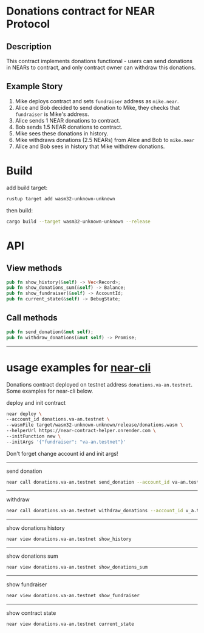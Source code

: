 # Donations contract for NEAR Protocol

## Description
This contract implements donations functional - users can send donations in NEARs to contract, and only contract owner can withdraw this donations.

## Example Story
1. Mike deploys contract and sets `fundraiser` address as `mike.near`.
2. Alice and Bob decided to send donation to Mike, they checks that `fundraiser` is Mike's address.
3. Alice sends 1 NEAR donations to contract.
4. Bob sends 1.5 NEAR donations to contract.
5. Mike sees these donations in history.
6. Mike withdraws donations (2.5 NEARs) from Alice and Bob to `mike.near`
7. Alice and Bob sees in history that Mike withdrew donations.

# Build
add build target:
```bash
rustup target add wasm32-unknown-unknown
```
then build:
```bash
cargo build --target wasm32-unknown-unknown --release
```

# API
## View methods
```rust
pub fn show_history(&self) -> Vec<Record>;
pub fn show_donations_sum(&self) -> Balance;
pub fn show_fundraiser(&self) -> AccountId;
pub fn current_state(&self) -> DebugState;
```

## Call methods
```rust
pub fn send_donation(&mut self);
pub fn withdraw_donations(&mut self) -> Promise;
```
---

# usage examples for [near-cli](https://docs.near.org/docs/tools/near-cli)
Donations contract deployed on testnet address `donations.va-an.testnet`.
Some examples for near-cli below.

deploy and init contract

```bash
near deploy \
--account_id donations.va-an.testnet \
--wasmFile target/wasm32-unknown-unknown/release/donations.wasm \
--helperUrl https://near-contract-helper.onrender.com \
--initFunction new \
--initArgs '{"fundraiser": "va-an.testnet"}'
```

Don't forget change account id and init args!

---
send donation

```bash
near call donations.va-an.testnet send_donation --account_id va-an.testnet --amount 7.77
```

---
withdraw

```bash
near call donations.va-an.testnet withdraw_donations --account_id v_a.testnet
```

---
show donations history

```bash
near view donations.va-an.testnet show_history
```

---
show donations sum

```bash
near view donations.va-an.testnet show_donations_sum
```

---
show fundraiser

```bash
near view donations.va-an.testnet show_fundraiser
```
---
show contract state

```bash
near view donations.va-an.testnet current_state
```